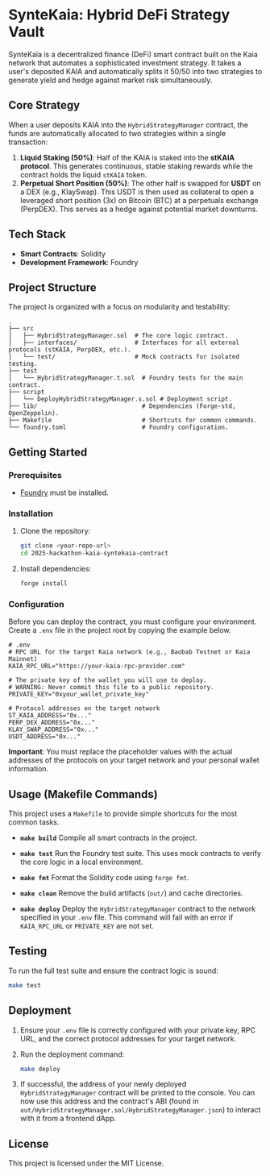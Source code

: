 # SynteKaia: Hybrid DeFi Strategy Vault

SynteKaia is a decentralized finance (DeFi) smart contract built on the Kaia network that automates a sophisticated investment strategy. It takes a user's deposited KAIA and automatically splits it 50/50 into two strategies to generate yield and hedge against market risk simultaneously.

## Core Strategy

When a user deposits KAIA into the `HybridStrategyManager` contract, the funds are automatically allocated to two strategies within a single transaction:

1.  **Liquid Staking (50%)**: Half of the KAIA is staked into the **stKAIA protocol**. This generates continuous, stable staking rewards while the contract holds the liquid `stKAIA` token.
2.  **Perpetual Short Position (50%)**: The other half is swapped for **USDT** on a DEX (e.g., KlaySwap). This USDT is then used as collateral to open a leveraged short position (3x) on Bitcoin (BTC) at a perpetuals exchange (PerpDEX). This serves as a hedge against potential market downturns.

## Tech Stack

-   **Smart Contracts**: Solidity
-   **Development Framework**: Foundry

## Project Structure

The project is organized with a focus on modularity and testability:

```
.
├── src
│   ├── HybridStrategyManager.sol  # The core logic contract.
│   ├── interfaces/                # Interfaces for all external protocols (stKAIA, PerpDEX, etc.).
│   └── test/                      # Mock contracts for isolated testing.
├── test
│   └── HybridStrategyManager.t.sol  # Foundry tests for the main contract.
├── script
│   └── DeployHybridStrategyManager.s.sol # Deployment script.
├── lib/                             # Dependencies (Forge-std, OpenZeppelin).
├── Makefile                         # Shortcuts for common commands.
└── foundry.toml                     # Foundry configuration.
```

## Getting Started

### Prerequisites

-   [Foundry](https://book.getfoundry.sh/getting-started/installation) must be installed.

### Installation

1.  Clone the repository:
    ```bash
    git clone <your-repo-url>
    cd 2025-hackathon-kaia-syntekaia-contract
    ```

2.  Install dependencies:
    ```bash
    forge install
    ```

### Configuration

Before you can deploy the contract, you must configure your environment. Create a `.env` file in the project root by copying the example below.

```dotenv
# .env
# RPC URL for the target Kaia network (e.g., Baobab Testnet or Kaia Mainnet)
KAIA_RPC_URL="https://your-kaia-rpc-provider.com"

# The private key of the wallet you will use to deploy.
# WARNING: Never commit this file to a public repository.
PRIVATE_KEY="0xyour_wallet_private_key"

# Protocol addresses on the target network
ST_KAIA_ADDRESS="0x..."
PERP_DEX_ADDRESS="0x..."
KLAY_SWAP_ADDRESS="0x..."
USDT_ADDRESS="0x..."
```

**Important**: You must replace the placeholder values with the actual addresses of the protocols on your target network and your personal wallet information.

## Usage (Makefile Commands)

This project uses a `Makefile` to provide simple shortcuts for the most common tasks.

-   **`make build`**
    Compile all smart contracts in the project.

-   **`make test`**
    Run the Foundry test suite. This uses mock contracts to verify the core logic in a local environment.

-   **`make fmt`**
    Format the Solidity code using `forge fmt`.

-   **`make clean`**
    Remove the build artifacts (`out/`) and cache directories.

-   **`make deploy`**
    Deploy the `HybridStrategyManager` contract to the network specified in your `.env` file. This command will fail with an error if `KAIA_RPC_URL` or `PRIVATE_KEY` are not set.

## Testing

To run the full test suite and ensure the contract logic is sound:

```bash
make test
```

## Deployment

1.  Ensure your `.env` file is correctly configured with your private key, RPC URL, and the correct protocol addresses for your target network.
2.  Run the deployment command:

    ```bash
    make deploy
    ```

3.  If successful, the address of your newly deployed `HybridStrategyManager` contract will be printed to the console. You can now use this address and the contract's ABI (found in `out/HybridStrategyManager.sol/HybridStrategyManager.json`) to interact with it from a frontend dApp.

## License

This project is licensed under the MIT License.